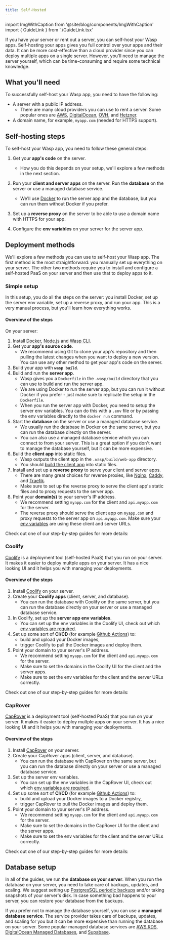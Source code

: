 ```yaml
---
title: Self-Hosted
---
```


import ImgWithCaption from '@site/blog/components/ImgWithCaption'
import { GuideLink } from './GuideLink.tsx'

If you have your server or rent out a server, you can self-host your Wasp apps. Self-hosting your apps gives you full control over your apps and their data. It can be more cost-effective than a cloud provider since you can deploy multiple apps on a single server. However, you'll need to manage the server yourself, which can be time-consuming and require some technical knowledge.

## What you'll need

To successfully self-host your Wasp app, you need to have the following:

- A server with a public IP address.
  - There are many cloud providers you can use to rent a server. Some popular ones are [AWS](https://aws.amazon.com/ec2/), [DigitalOcean](https://www.digitalocean.com/), [OVH](https://www.ovhcloud.com/en/vps/), and [Hetzner](https://www.hetzner.com/cloud/).
- A domain name, for example, `myapp.com` (needed for HTTPS support).

## Self-hosting steps

To self-host your Wasp app, you need to follow these general steps:

1. Get your **app's code** on the server.

   - How you do this depends on your setup, we'll explore a few methods in the next section.

2. Run your **client and server apps** on the server. Run the **database** on the server or use a managed database service.

   - We'll use [Docker](https://docs.docker.com/engine/install/) to run the server app and the database, but you can run them without Docker if you prefer.

3. Set up a **reverse proxy** on the server to be able to use a domain name with HTTPS for your app.

4. Configure the **env variables** on your server for the server app.

<ImgWithCaption source="/img/deploying/self-hosting.png" alt="One of many possible self-hosting setups" caption="One of possible self-hosting setups" />

## Deployment methods

We'll explore a few methods you can use to self-host your Wasp app. The first method is the most straightforward: you manually set up everything on your server. The other two methods require you to install and configure a self-hosted PaaS on your server and then use that to deploy apps to it.

### Simple setup

In this setup, you do all the steps on the server: you install Docker, set up the server env variable, set up a reverse proxy, and run your app. This is a very manual process, but you'll learn how everything works.

#### Overview of the steps

On your server:

1. Install [Docker](https://docs.docker.com/engine/install/), [Node.js](https://github.com/nvm-sh/nvm) and [Wasp CLI](/introduction/quick-start.md#installation).
2. Get your **app's source code**.
   - We recommend using Git to clone your app's repository and then pulling the latest changes when you want to deploy a new version. You can use any other method to get your app's code on the server.
3. Build your app with **`wasp build`**.
4. Build and run the **server app**.
   - Wasp gives you a `Dockerfile` in the `.wasp/build` directory that you can use to build and run the server app.
   - We are using Docker to run the server app, but you can run it without Docker if you prefer - just make sure to replicate the setup in the `Dockerfile`.
   - When you run the server app with Docker, you need to setup the server env variables. You can do this with a `.env` file or by passing the env variables directly to the `docker run` command.
5. Start the **database** on the server or use a managed database service.
   - We usually run the database in Docker on the same server, but you can run the database directly on the server.
   - You can also use a managed database service which you can connect to from your server. This is a great option if you don't want to manage the database yourself, but it can be more expensive.
6. Build the **client app** into static files.
   - Wasp outputs the client app in the `.wasp/build/web-app` directory.
   <!-- TODO: we should change this link to the new place where we talk about how the client is built -->
   - You should [build the client app](/deployment/deployment-methods/paas.md#3-deploying-the-web-client-frontend) into static files.
7. Install and set up a **reverse proxy** to serve your client and server apps.
   - There are many great choices for reverse proxies, like [Nginx](https://www.nginx.com/), [Caddy](https://caddyserver.com/), and [Traefik](https://traefik.io/).
   - Make sure to set up the reverse proxy to serve the client app's static files and to proxy requests to the server app.
8. Point your **domain(s)** to your server's IP address.
   - We recommend setting `myapp.com` for the client and `api.myapp.com` for the server.
   - The reverse proxy should serve the client app on `myapp.com` and proxy requests to the server app on `api.myapp.com`. Make sure your [env variables](../env-vars.md) are using these client and server URLs.

Check out one of our step-by-step guides for more details:

<GuideLink linkToGuide="https://gist.github.com/infomiho/80f3f50346566e39db56c5e57fefa1fe" title="Deploying Wasp with Docker on your server" description="Uses Ubuntu, Git, Caddy, Docker" />

### Coolify

[Coolify](https://coolify.io/) is a deployment tool (self-hosted PaaS) that you run on your server. It makes it easier to deploy multple apps on your server. It has a nice looking UI and it helps you with managing your deployments.

#### Overview of the steps

1. Install [Coolify](https://coolify.io/) on your server.
2. Create your **Coolify apps** (client, server, and database).
   - You can run the database with Coolify on the same server, but you can run the database directly on your server or use a managed database service.
3. In Coolify, set up the **server app env variables**.
   - You can set up the env variables in the Coolify UI, check out which [env variables are required](../env-vars.md).
4. Set up some sort of **CI/CD** (for example [Github Actions](https://github.com/features/actions)) to:
   - build and upload your Docker images,
   - trigger Coolify to pull the Docker images and deploy them.
5. Point your domain to your server's IP address.
   - We recommend setting `myapp.com` for the client and `api.myapp.com` for the server.
   - Make sure to set the domains in the Coolify UI for the client and the server apps.
   - Make sure to set the env variables for the client and the server URLs correctly.

Check out one of our step-by-step guides for more details:

<GuideLink linkToGuide="https://gist.github.com/infomiho/ad6fade7396498ae32a931ca563a4524" title="Deploying Wasp with Coolify on your server" description="Uses Coolify, Github Actions, Github Container Registry" />

### CapRover

[CapRover](https://caprover.com/) is a deployment tool (self-hosted PaaS) that you run on your server. It makes it easier to deploy multple apps on your server. It has a nice looking UI and it helps you with managing your deployments.

#### Overview of the steps

1. Install [CapRover](https://caprover.com/) on your server.
2. Create your CapRover apps (client, server, and database).
   - You can run the database with CapRover on the same server, but you can run the database directly on your server or use a managed database service.
3. Set up the server env variables.
   - You can set up the env variables in the CapRover UI, check out which [env variables are required](../env-vars.md).
4. Set up some sort of **CI/CD** (for example [Github Actions](https://github.com/features/actions)) to:
   - build and upload your Docker images to a Docker registry,
   - trigger CapRover to pull the Docker images and deploy them.
5. Point your domain to your server's IP address.
   - We recommend setting `myapp.com` for the client and `api.myapp.com` for the server.
   - Make sure to set the domains in the CapRover UI for the client and the server apps.
   - Make sure to set the env variables for the client and the server URLs correctly.

Check out one of our step-by-step guides for more details:

<GuideLink linkToGuide="https://gist.github.com/infomiho/a853e2f92aff6d52e9120b8974887464" title="Deploying Wasp with Caprover on your server" description="Uses Caprover, Github Actions, Github Container Registry" />

## Database setup

<!-- TOPIC: database -->

In all of the guides, we run the **database on your server**. When you run the database on your server, you need to take care of backups, updates, and scaling. We suggest setting up [PostgresSQL periodic backups](https://tembo.io/docs/getting-started/postgres_guides/how-to-backup-and-restore-a-postgres-database) and/or taking snapshots of your server's disk. In case something bad happens to your server, you can restore your database from the backups.

If you prefer not to manage the database yourself, you can use a **managed database service**. The service provider takes care of backups, updates, and scaling for you but it can be more expensive than running the database on your server. Some popular managed database services are [AWS RDS](https://aws.amazon.com/rds/), [DigitalOcean Managed Databases](https://www.digitalocean.com/products/managed-databases/), and [Supabase](https://supabase.io/).

